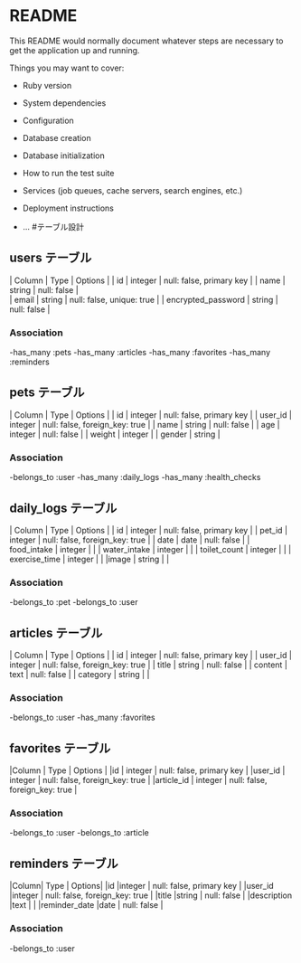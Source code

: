 # README

This README would normally document whatever steps are necessary to get the
application up and running.

Things you may want to cover:

- Ruby version

- System dependencies

- Configuration

- Database creation

- Database initialization

- How to run the test suite

- Services (job queues, cache servers, search engines, etc.)

- Deployment instructions

- ... #テーブル設計

## users テーブル

| Column | Type | Options |
| id | integer | null: false, primary key |
| name | string | null: false |  
| email | string | null: false, unique: true |
| encrypted_password | string | null: false |

### Association

-has_many :pets
-has_many :articles
-has_many :favorites
-has_many :reminders

## pets テーブル

| Column | Type | Options |
| id | integer | null: false, primary key |
| user_id | integer | null: false, foreign_key: true |
| name | string | null: false |
| age | integer | null: false |
| weight | integer |
| gender | string |

### Association

-belongs_to :user
-has_many :daily_logs
-has_many :health_checks

## daily_logs テーブル

| Column | Type | Options |
| id | integer | null: false, primary key |
| pet_id | integer | null: false, foreign_key: true |
| date | date | null: false |
| food_intake | integer | |
| water_intake | integer | |
| toilet_count | integer | |
| exercise_time | integer | |
|image | string | |

### Association

-belongs_to :pet
-belongs_to :user

## articles テーブル

| Column | Type | Options |
| id | integer | null: false, primary key |
| user_id | integer | null: false, foreign_key: true |
| title | string | null: false |
| content | text | null: false |
| category | string | |

### Association

-belongs_to :user
-has_many :favorites

## favorites テーブル

|Column | Type | Options |
|id | integer | null: false, primary key |
|user_id | integer | null: false, foreign_key: true |
|article_id | integer | null: false, foreign_key: true |

### Association

-belongs_to :user
-belongs_to :article

## reminders テーブル

|Column| Type | Options|
|id |integer | null: false, primary key |
|user_id |integer | null: false, foreign_key: true |
|title |string | null: false |
|description |text | |
|reminder_date |date | null: false |

### Association

-belongs_to :user
